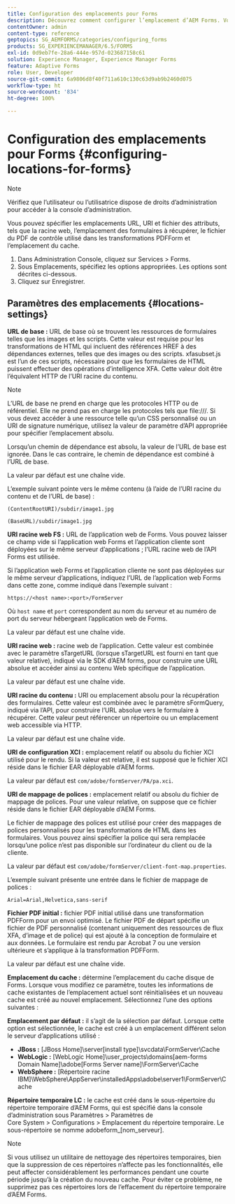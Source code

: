 ```yaml
---
title: Configuration des emplacements pour Forms
description: Découvrez comment configurer l’emplacement d’AEM Forms. Vous pouvez spécifier les emplacements de fichier de l’attribut, l’emplacement du formulaire, le fichier du PDF de contrôle et l’emplacement du cache.
contentOwner: admin
content-type: reference
geptopics: SG_AEMFORMS/categories/configuring_forms
products: SG_EXPERIENCEMANAGER/6.5/FORMS
exl-id: 0d9eb7fe-28a6-444e-957d-023687158c61
solution: Experience Manager, Experience Manager Forms
feature: Adaptive Forms
role: User, Developer
source-git-commit: 6a9806d8f40f711a610c130c63d9ab9b2460d075
workflow-type: ht
source-wordcount: '834'
ht-degree: 100%

---
```


# Configuration des emplacements pour Forms {#configuring-locations-for-forms}

>[!NOTE]
> 
> Vérifiez que l’utilisateur ou l’utilisatrice dispose de droits d’administration pour accéder à la console d’administration.

Vous pouvez spécifier les emplacements URL, URI et fichier des attributs, tels que la racine web, l’emplacement des formulaires à récupérer, le fichier du PDF de contrôle utilisé dans les transformations PDFForm et l’emplacement du cache.

1. Dans Administration Console, cliquez sur Services > Forms.
1. Sous Emplacements, spécifiez les options appropriées. Les options sont décrites ci-dessous.
1. Cliquez sur Enregistrer.

## Paramètres des emplacements {#locations-settings}

**URL de base :** URL de base où se trouvent les ressources de formulaires telles que les images et les scripts. Cette valeur est requise pour les transformations de HTML qui incluent des références HREF à des dépendances externes, telles que des images ou des scripts. xfasubset.js est l’un de ces scripts, nécessaire pour que les formulaires de HTML puissent effectuer des opérations d’intelligence XFA. Cette valeur doit être l’équivalent HTTP de l’URI racine du contenu.

>[!NOTE]
>
>L’URL de base ne prend en charge que les protocoles HTTP ou de référentiel. Elle ne prend pas en charge les protocoles tels que file:///. Si vous devez accéder à une ressource telle qu’un CSS personnalisé ou un URI de signature numérique, utilisez la valeur de paramètre d’API appropriée pour spécifier l’emplacement absolu.

Lorsqu’un chemin de dépendance est absolu, la valeur de l’URL de base est ignorée. Dans le cas contraire, le chemin de dépendance est combiné à l’URL de base.

La valeur par défaut est une chaîne vide.

L’exemple suivant pointe vers le même contenu (à l’aide de l’URI racine du contenu et de l’URL de base) :

`(ContentRootURI)/subdir/image1.jpg`

`(BaseURL)/subdir/image1.jpg`

**URI racine web FS :** URL de l’application web de Forms. Vous pouvez laisser ce champ vide si l’application web Forms et l’application cliente sont déployées sur le même serveur d’applications ; l’URL racine web de l’API Forms est utilisée.

Si l’application web Forms et l’application cliente ne sont pas déployées sur le même serveur d’applications, indiquez l’URL de l’application web Forms dans cette zone, comme indiqué dans l’exemple suivant :

`https://<host name>:<port>/FormServer`

Où `host name` et `port` correspondent au nom du serveur et au numéro de port du serveur hébergeant l’application web de Forms.

La valeur par défaut est une chaîne vide.

**URI racine web :** racine web de l’application. Cette valeur est combinée avec le paramètre sTargetURL (lorsque sTargetURL est fourni en tant que valeur relative), indiqué via le SDK d’AEM forms, pour construire une URL absolue et accéder ainsi au contenu Web spécifique de l’application.

La valeur par défaut est une chaîne vide.

**URI racine du contenu :** URI ou emplacement absolu pour la récupération des formulaires. Cette valeur est combinée avec le paramètre sFormQuery, indiqué via l’API, pour construire l’URL absolue vers le formulaire à récupérer. Cette valeur peut référencer un répertoire ou un emplacement web accessible via HTTP.

La valeur par défaut est une chaîne vide.

**URI de configuration XCI :** emplacement relatif ou absolu du fichier XCI utilisé pour le rendu. Si la valeur est relative, il est supposé que le fichier XCI réside dans le fichier EAR déployable d’AEM forms.

La valeur par défaut est `com/adobe/formServer/PA/pa.xci`.

**URI de mappage de polices :** emplacement relatif ou absolu du fichier de mappage de polices. Pour une valeur relative, on suppose que ce fichier réside dans le fichier EAR déployable d’AEM Forms.

Le fichier de mappage des polices est utilisé pour créer des mappages de polices personnalisés pour les transformations de HTML dans les formulaires. Vous pouvez ainsi spécifier la police qui sera remplacée lorsqu’une police n’est pas disponible sur l’ordinateur du client ou de la cliente.

La valeur par défaut est `com/adobe/formServer/client-font-map.properties`.

L’exemple suivant présente une entrée dans le fichier de mappage de polices :

`Arial=Arial,Helvetica,sans-serif`

**Fichier PDF initial :** fichier PDF initial utilisé dans une transformation PDFForm pour un envoi optimisé. Le fichier PDF de départ spécifie un fichier de PDF personnalisé (contenant uniquement des ressources de flux XFA, d’image et de police) qui est ajouté à la conception de formulaire et aux données. Le formulaire est rendu par Acrobat 7 ou une version ultérieure et s’applique à la transformation PDFForm.

La valeur par défaut est une chaîne vide.

**Emplacement du cache :** détermine l’emplacement du cache disque de Forms. Lorsque vous modifiez ce paramètre, toutes les informations de cache existantes de l’emplacement actuel sont réinitialisées et un nouveau cache est créé au nouvel emplacement. Sélectionnez l’une des options suivantes :

**Emplacement par défaut :** il s’agit de la sélection par défaut. Lorsque cette option est sélectionnée, le cache est créé à un emplacement différent selon le serveur d’applications utilisé :

* **JBoss :** [JBoss Home]\server\[install type]\svcdata\FormServer\Cache
* **WebLogic :** [WebLogic Home]\user_projects\domains\[aem-forms Domain Name]\adobe\[Forms Server name]\FormServer\Cache
* **WebSphere :** [Répertoire racine IBM]\WebSphere\AppServer\installedApps\adobe\server1\FormServer\Cache

**Répertoire temporaire LC :** le cache est créé dans le sous-répertoire du répertoire temporaire dʼAEM Forms, qui est spécifié dans la console dʼadministration sous Paramètres > Paramètres de Core System > Configurations > Emplacement du répertoire temporaire. Le sous-répertoire se nomme adobeform_[nom_serveur].

>[!NOTE]
>
>Si vous utilisez un utilitaire de nettoyage des répertoires temporaires, bien que la suppression de ces répertoires n’affecte pas les fonctionnalités, elle peut affecter considérablement les performances pendant une courte période jusqu’à la création du nouveau cache. Pour éviter ce problème, ne supprimez pas ces répertoires lors de l’effacement du répertoire temporaire d’AEM Forms.
